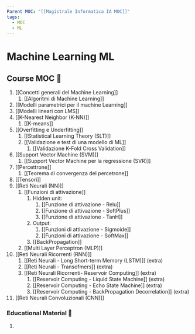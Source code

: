 ```yaml
---
Parent MOC: "[[Magistrale Informatica IA MOC]]"
tags:
  - MOC
  - ML
---
```

# Machine Learning ML

## Course MOC  📒
1. [[Concetti generali del Machine Learning]]
	1. [[Algoritmi di Machine Learning]]
2. [[Modelli parametrici per il machine Learning]]
3. [[Modelli lineari con LMS]]
4. [[K-Nearest Neighbor (K-NN)]]
	1. [[K-means]]
5. [[Overfitting e Underfitting]]
	1. [[Statistical Learning Theory (SLT)]]
	2. [[Validazione e test di una modello di ML]]
		1. [[Validazione K-Fold Cross Validation]]
6. [[Support Vector Machine (SVM)]]
	1. [[Support Vector Machine per la regressione (SVR)]]
7. [[Percettrone]]
	1. [[Teorema di convergenza del percetrone]]
8. [[Tensori]]
9. [[Reti Neurali (NN)]]
	1. [[Funzioni di attivazione]]
		1. Hidden unit:
			1. [[Funzione di attivazione - Relu]]
			2. [[Funzione di attivazione - SoftPlus]]
			3. [[Funzione di attivazione - TanH]]
		2. Output:
			1. [[Funzioni di attivazione - Sigmoide]]
			2. [[Funzioni di attivazione - SoftMax]]
		3. [[BackPropagation]]
	2. [[Multi Layer Perceptron (MLP)]]
10. [[Reti Neurali Ricorrenti (RNN)]]
	1. [[Reti Neurali - Long Short-term Memory (LSTM)]] (extra)
	2. [[Reti Neurali - Transofmers]] (extra)
	3. [[Reti Neurali Ricorrenti- Reservoir Computing]] (extra)
		1. [[Reservoir Computing - Liquid State Machine]] (extra)
		2. [[Reservoir Computing - Echo State Machine]] (extra)
		3. [[Reservoir Computing - BackPropagation Decorrelation]] (extra)
11. [[Reti Neurali Convoluzionali (CNN)]]


### Educational Material 🧱
1. 




